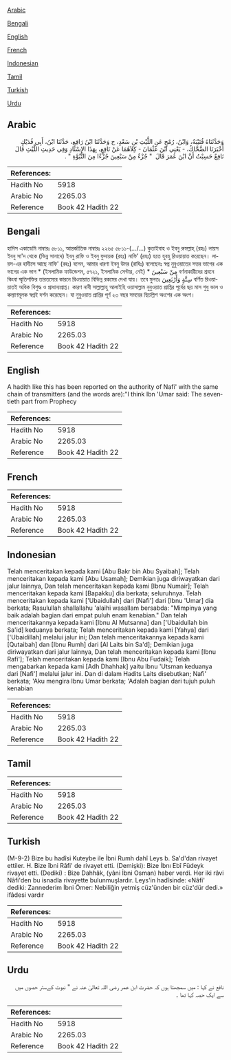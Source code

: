 [Arabic](#arabic)

[Bengali](#bengali)

[English](#english)

[French](#french)

[Indonesian](#indonesian)

[Tamil](#tamil)

[Turkish](#turkish)

[Urdu](#urdu)

## Arabic


<div dir="rtl" lang="ar" style={{fontSize:'larger',backgroundColor:'#f8f9fa',padding:20}}>
وَحَدَّثَنَاهُ قُتَيْبَةُ، وَابْنُ، رُمْحٍ عَنِ اللَّيْثِ بْنِ سَعْدٍ، ح وَحَدَّثَنَا ابْنُ رَافِعٍ، حَدَّثَنَا ابْنُ، أَبِي فُدَيْكٍ أَخْبَرَنَا الضَّحَّاكُ، - يَعْنِي ابْنَ عُثْمَانَ - كِلاَهُمَا عَنْ نَافِعٍ، بِهَذَا الإِسْنَادِ وَفِي حَدِيثِ اللَّيْثِ قَالَ نَافِعٌ حَسِبْتُ أَنَّ ابْنَ عُمَرَ قَالَ ‏ "‏ جُزْءٌ مِنْ سَبْعِينَ جُزْءًا مِنَ النُّبُوَّةِ ‏"‏ ‏.‏
</div>
<div style={{backgroundColor:'#f8f9fa',padding:20, marginBottom: 10}}><table> <thead> <tr> <th>References:</th> <th></th> </tr> </thead> <tbody><tr><td>Hadith No</td><td>5918</td></tr><tr><td>Arabic No</td><td>2265.03</td></tr><tr><td>Reference</td><td>Book 42 Hadith 22</td></tr></tbody></table></div>

## Bengali


<div dir="ltr" lang="bn" style={{fontSize:'larger',backgroundColor:'#f8f9fa',padding:20}}>
হাদিস একাডেমি নাম্বারঃ ৫৮১১, আন্তর্জাতিক নাম্বারঃ ২২৬৫ ৫৮১১-(…/...) কুতাইবাহ ও ইবনু রুমল্লাহ্ (রহঃ) লায়স ইবনু সা'দ থেকে (ভিন্ন সানাদে) ইবনু রাফি ও ইবনু ফুদায়ক (রহঃ) নাফি’ (রহঃ) হতে হুবহু রিওয়ায়াত করেছেন। লায়স-এর হাদীসে আছে নাফি' (রহঃ) বলেন, আমার ধারণা ইবনু উমর (রাযিঃ) বলেছেনঃ স্বপ্ন নুবুওয়াতের সত্তর ভাগের এক ভাগের এক ভাগ * (ইসলামিক ফাউন্ডেশন, ৫৭২১, ইসলামিক সেন্টার, নেই) * مِنْ سَبْعِينَ বর্ণনাকারীদের শ্রবনে কিংবা স্মৃতিশক্তির তারতম্যের কারনে রিওয়ায়াত বিভিন্ন রকমের দেখা যায়। তবে মুলতঃ سِتَّةٍ وَأَرْبَعِينَ বর্ণিত রিওয়ায়াতই অধিক বিশুদ্ধ ও প্রাধান্যপ্রাপ্ত। কারণ নাবী সাল্লাল্লাহু আলাইহি ওয়াসাল্লাম নুবুওয়াত প্রাপ্তির পূর্বের ছয় মাস শুধু ভাল ও কল্যাণমূলক স্বপ্নই দর্শন করেছেন। যা নুবুওয়াত প্রাপ্তির পূর্ণ ২৩ বছর সময়ের ছিচল্লিশ অংশের এক অংশ।
</div>
<div style={{backgroundColor:'#f8f9fa',padding:20, marginBottom: 10}}><table> <thead> <tr> <th>References:</th> <th></th> </tr> </thead> <tbody><tr><td>Hadith No</td><td>5918</td></tr><tr><td>Arabic No</td><td>2265.03</td></tr><tr><td>Reference</td><td>Book 42 Hadith 22</td></tr></tbody></table></div>

## English


<div dir="ltr" lang="en" style={{fontSize:'larger',backgroundColor:'#f8f9fa',padding:20}}>
A hadith like this has been reported on the authority of Nafi' with the same chain of transmitters (and the words are):"I think Ibn 'Umar said: The seventieth part from Prophecy
</div>
<div style={{backgroundColor:'#f8f9fa',padding:20, marginBottom: 10}}><table> <thead> <tr> <th>References:</th> <th></th> </tr> </thead> <tbody><tr><td>Hadith No</td><td>5918</td></tr><tr><td>Arabic No</td><td>2265.03</td></tr><tr><td>Reference</td><td>Book 42 Hadith 22</td></tr></tbody></table></div>

## French


<div dir="ltr" lang="fr" style={{fontSize:'larger',backgroundColor:'#f8f9fa',padding:20}}>

</div>
<div style={{backgroundColor:'#f8f9fa',padding:20, marginBottom: 10}}><table> <thead> <tr> <th>References:</th> <th></th> </tr> </thead> <tbody><tr><td>Hadith No</td><td>5918</td></tr><tr><td>Arabic No</td><td>2265.03</td></tr><tr><td>Reference</td><td>Book 42 Hadith 22</td></tr></tbody></table></div>

## Indonesian


<div dir="ltr" lang="id" style={{fontSize:'larger',backgroundColor:'#f8f9fa',padding:20}}>
Telah menceritakan kepada kami [Abu Bakr bin Abu Syaibah]; Telah menceritakan kepada kami [Abu Usamah]; Demikian juga diriwayatkan dari jalur lainnya, Dan telah menceritakan kepada kami [Ibnu Numair]; Telah menceritakan kepada kami [Bapakku] dia berkata; seluruhnya. Telah menceritakan kepada kami ['Ubaidullah] dari [Nafi'] dari [Ibnu 'Umar] dia berkata; Rasulullah shallallahu 'alaihi wasallam bersabda: "Mimpinya yang baik adalah bagian dari empat puluh enam kenabian." Dan telah menceritakannya kepada kami [Ibnu Al Mutsanna] dan ['Ubaidullah bin Sa'id] keduanya berkata; Telah menceritakan kepada kami [Yahya] dari ['Ubaidillah] melalui jalur ini; Dan telah menceritakannya kepada kami [Qutaibah] dan [Ibnu Rumh] dari [Al Laits bin Sa'd]; Demikian juga diriwayatkan dari jalur lainnya, Dan telah menceritakan kepada kami [Ibnu Rafi']; Telah menceritakan kepada kami [Ibnu Abu Fudaik]; Telah mengabarkan kepada kami [Adh Dhahhak] yaitu Ibnu 'Utsman keduanya dari [Nafi'] melalui jalur ini. Dan di dalam Hadits Laits disebutkan; Nafi' berkata; 'Aku mengira Ibnu Umar berkata; 'Adalah bagian dari tujuh puluh kenabian
</div>
<div style={{backgroundColor:'#f8f9fa',padding:20, marginBottom: 10}}><table> <thead> <tr> <th>References:</th> <th></th> </tr> </thead> <tbody><tr><td>Hadith No</td><td>5918</td></tr><tr><td>Arabic No</td><td>2265.03</td></tr><tr><td>Reference</td><td>Book 42 Hadith 22</td></tr></tbody></table></div>

## Tamil


<div dir="ltr" lang="ta" style={{fontSize:'larger',backgroundColor:'#f8f9fa',padding:20}}>

</div>
<div style={{backgroundColor:'#f8f9fa',padding:20, marginBottom: 10}}><table> <thead> <tr> <th>References:</th> <th></th> </tr> </thead> <tbody><tr><td>Hadith No</td><td>5918</td></tr><tr><td>Arabic No</td><td>2265.03</td></tr><tr><td>Reference</td><td>Book 42 Hadith 22</td></tr></tbody></table></div>

## Turkish


<div dir="ltr" lang="tr" style={{fontSize:'larger',backgroundColor:'#f8f9fa',padding:20}}>
(M-9-2) Bize bu hadîsi Kuteybe ile İbni Rumh dahî Leys b. Sa'd'dan rivayet ettiler. H. Bize îbni Râfi' de rivayet etti. (Demişki): Bize İbnı Ebî Füdeyk rivayet etti. (Dediki) : Bize Dahhâk, (yâni İbni Osman) haber verdi. Her iki râvi Nâfi'den bu isnadla rivayette bulunmuşlardır. Leys'in hadîsinde: «Nâfi' dediki: Zannederim İbni Ömer: Nebiliğin yetmiş cüz'ünden bir cüz'dür dedi.» ifâdesi vardır
</div>
<div style={{backgroundColor:'#f8f9fa',padding:20, marginBottom: 10}}><table> <thead> <tr> <th>References:</th> <th></th> </tr> </thead> <tbody><tr><td>Hadith No</td><td>5918</td></tr><tr><td>Arabic No</td><td>2265.03</td></tr><tr><td>Reference</td><td>Book 42 Hadith 22</td></tr></tbody></table></div>

## Urdu


<div dir="rtl" lang="ur" style={{fontSize:'larger',backgroundColor:'#f8f9fa',padding:20}}>
نافع نے کہا : میں سمجھتا ہوں کہ حضرت ابن عمر رضی اللہ تعالیٰ عنہ نے " نبوت کےستر حصوں میں سے ایک حصہ کہا تھا ۔
</div>
<div style={{backgroundColor:'#f8f9fa',padding:20, marginBottom: 10}}><table> <thead> <tr> <th>References:</th> <th></th> </tr> </thead> <tbody><tr><td>Hadith No</td><td>5918</td></tr><tr><td>Arabic No</td><td>2265.03</td></tr><tr><td>Reference</td><td>Book 42 Hadith 22</td></tr></tbody></table></div>